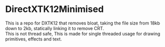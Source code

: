 # DirectXTK12Minimised
This is a repo for DXTK12 that removes bloat, taking the file size from 18kb down to 2kb, statically linking it to remove CRT. </br>
This is not thread safe, This is made for single threaded usage for drawing primitives, effects and text. 
